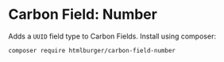 # Carbon Field: Number

Adds a `UUID` field type to Carbon Fields. Install using composer:
```cli
composer require htmlburger/carbon-field-number
```
